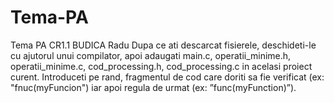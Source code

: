 # Tema-PA
Tema PA CR1.1 BUDICA Radu
Dupa ce ati descarcat fisierele, deschideti-le cu ajutorul unui compilator, apoi adaugati main.c, operatii_minime.h, operatii_minime.c, cod_processing.h, cod_processing.c in acelasi proiect curent.
Introduceti pe rand, fragmentul de cod care doriti sa fie verificat (ex: "fnuc(myFuncion") iar apoi regula de urmat (ex: ”func(myFunction)”).
